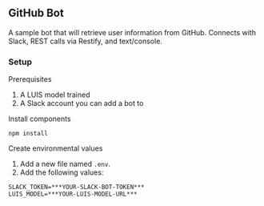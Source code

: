 ## GitHub Bot

A sample bot that will retrieve user information from GitHub. Connects with Slack, REST calls via Restify, and text/console.

### Setup

Prerequisites

1. A LUIS model trained
2. A Slack account you can add a bot to

Install components

```
npm install
```

Create environmental values

1. Add a new file named `.env`.
2. Add the following values:
```
SLACK_TOKEN=***YOUR-SLACK-BOT-TOKEN***
LUIS_MODEL=***YOUR-LUIS-MODEL-URL***
```
